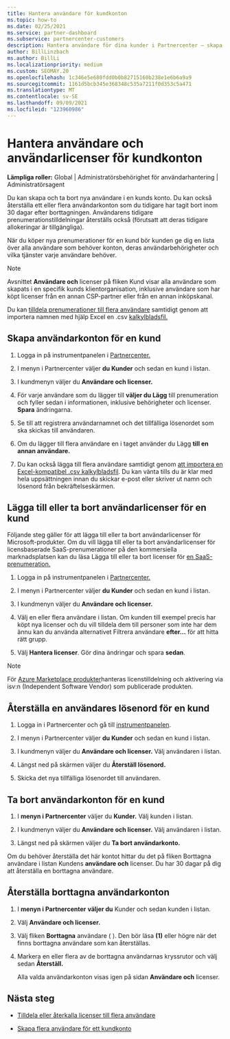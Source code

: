 ```yaml
---
title: Hantera användare för kundkonton
ms.topic: how-to
ms.date: 02/25/2021
ms.service: partner-dashboard
ms.subservice: partnercenter-customers
description: Hantera användare för dina kunder i Partnercenter – skapa användarkonton, lägga till eller ta bort användarlicenser, återställa lösenord och ta bort eller återställa användarkonton.
author: BillLinzbach
ms.author: BillLi
ms.localizationpriority: medium
ms.custom: SEOMAY.20
ms.openlocfilehash: 1c346e5e680fdd0b0b82715160b238e1e6b6a9a9
ms.sourcegitcommit: 1161d5bcb345e368348c535a7211f0d353c5a471
ms.translationtype: MT
ms.contentlocale: sv-SE
ms.lasthandoff: 09/09/2021
ms.locfileid: "123960986"
---
```

# <a name="manage-users-and-user-licenses-for-customer-accounts"></a>Hantera användare och användarlicenser för kundkonton 

**Lämpliga roller:** Global | Administratörsbehörighet för användarhantering | Administratörsagent


Du kan skapa och ta bort nya användare i en kunds konto. Du kan också återställa ett eller flera användarkonton som du tidigare har tagit bort inom 30 dagar efter borttagningen. Användarens tidigare prenumerationstilldelningar återställs också (förutsatt att deras tidigare allokeringar är tillgängliga).

När du köper nya prenumerationer för en kund bör kunden ge dig en lista över alla användare som behöver konton, deras användarbehörigheter och vilka tjänster varje användare behöver.  

>[!NOTE]
>Avsnittet **Användare och**  licenser på fliken Kund visar alla användare som skapats i en specifik kunds klientorganisation, inklusive användare som har köpt licenser från en annan CSP-partner eller från en annan inköpskanal.

Du kan [tilldela prenumerationer till flera användare](bulk-license-provisioning-for-multiple-users.md) samtidigt genom att importera namnen med hjälp Excel en .csv [kalkylbladsfil.](adding-multiple-users-to-a-customer-account.md)

<a href="" id="createuseraccounts"></a>

## <a name="create-user-accounts-for-a-customer"></a>Skapa användarkonton för en kund

1. Logga in på instrumentpanelen i [Partnercenter.](https://partner.microsoft.com/dashboard)

2. I menyn i Partnercenter väljer **du Kunder** och sedan en kund i listan.

3. I kundmenyn väljer du **Användare och licenser.**

4. För varje användare som du lägger till **väljer du Lägg** till prenumeration och fyller sedan i informationen, inklusive behörigheter och licenser. **Spara** ändringarna.

5. Se till att registrera användarnamnet och det tillfälliga lösenordet som ska skickas till användaren.

6. Om du lägger till flera användare en i taget använder du Lägg **till en annan användare.**

7. Du kan också lägga till flera användare samtidigt genom [att importera en Excel-kompatibel .csv kalkylbladsfil](adding-multiple-users-to-a-customer-account.md). Du kan vänta tills du är klar med hela uppsättningen innan du skickar e-post eller skriver ut namn och lösenord från bekräftelseskärmen.

<a href="" id="userlicensing"></a>

## <a name="add-or-remove-user-licenses-for-a-customer"></a>Lägga till eller ta bort användarlicenser för en kund

Följande steg gäller för att lägga till eller ta bort användarlicenser för Microsoft-produkter. Om du vill lägga till eller ta bort användarlicenser för licensbaserade SaaS-prenumerationer på den kommersiella marknadsplatsen kan du läsa Lägga till eller ta bort licenser för [en SaaS-prenumeration.](csp-commercial-marketplace-manage.md#add-or-remove-licenses-for-a-saas-subscription)

1. Logga in på instrumentpanelen i [Partnercenter.](https://partner.microsoft.com/dashboard)

2. I menyn i Partnercenter väljer **du Kunder** och sedan en kund i listan.

3. I kundmenyn väljer du **Användare och licenser.**

4. Välj en eller flera användare i listan. Om kunden till exempel precis har köpt nya licenser och du vill tilldela dem till personer som inte har dem ännu kan du använda alternativet Filtrera användare **efter...** för att hitta rätt grupp.

5. Välj **Hantera licenser**. Gör dina ändringar och spara **sedan**.

> [!NOTE]
> För [Azure Marketplace produkter](csp-commercial-marketplace-manage.md#assign-licenses-and-activate-a-subscription-on-behalf-of-a-customer)hanteras licenstilldelning och aktivering via isv:n (Independent Software Vendor) som publicerade produkten.

<a href="" id="resetpassword"></a>

## <a name="reset-a-users-password-for-a-customer"></a>Återställa en användares lösenord för en kund

1. Logga in i Partnercenter och gå till [instrumentpanelen](https://partner.microsoft.com/dashboard).

2. I menyn i Partnercenter väljer **du Kunder** och sedan en kund i listan.

3. I kundmenyn väljer du **Användare och licenser.** Välj användaren i listan.

4. Längst ned på skärmen väljer du **Återställ lösenord.** 

5. Skicka det nya tillfälliga lösenordet till användaren.

<a href="" id="deleteuseraccounts"></a>

## <a name="delete-user-accounts-for-a-customer"></a>Ta bort användarkonton för en kund

1. I **menyn i Partnercenter** väljer du **Kunder.** Välj kunden i listan.

2. I kundmenyn väljer du **Användare och licenser.** Välj användaren i listan.

3. Längst ned på skärmen väljer du **Ta bort användarkonto.**

Om du behöver återställa det här kontot  hittar du det på fliken Borttagna användare i listan Kundens **användare och** licenser. Du har 30 dagar på dig att återställa en borttagna användare.

<a href="" id="restoreuseraccounts"></a>

## <a name="restore-deleted-user-accounts"></a>Återställa borttagna användarkonton

1. I **menyn i Partnercenter** **väljer du** Kunder och sedan kunden i listan.

2. Välj **Användare och licenser.**

3. Välj fliken **Borttagna** användare ( ). Den bör läsa **(1)** eller högre när det finns borttagna användare som kan återställas.

4. Markera en eller flera av de borttagna användarnas kryssrutor och välj sedan **Återställ.**

    Alla valda användarkonton visas igen på sidan **Användare och** licenser.

## <a name="next-steps"></a>Nästa steg

- [Tilldela eller återkalla licenser till flera användare](bulk-license-provisioning-for-multiple-users.md)

- [Skapa flera användare för ett kundkonto](adding-multiple-users-to-a-customer-account.md)